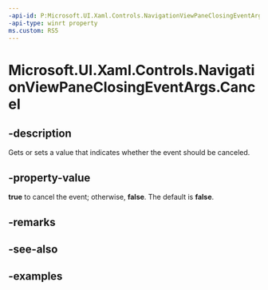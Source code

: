 ```yaml
---
-api-id: P:Microsoft.UI.Xaml.Controls.NavigationViewPaneClosingEventArgs.Cancel
-api-type: winrt property
ms.custom: RS5
---
```

<!-- Property syntax.
public bool Cancel { get;  set; }
-->

# Microsoft.UI.Xaml.Controls.NavigationViewPaneClosingEventArgs.Cancel


## -description

Gets or sets a value that indicates whether the event should be canceled.


## -property-value

**true** to cancel the event; otherwise, **false**. The default is **false**.


## -remarks


## -see-also


## -examples



